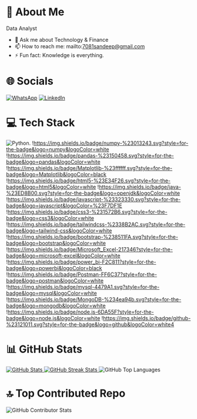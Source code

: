 # 💫 About Me

  Data Analyst
- 💬 Ask me about Technology & Finance
- 📫 How to reach me: mailto:7081sandeep@gmail.com
- ⚡ Fun fact: Knowledge is everything.

# 🌐 Socials
<a target="_blank" rel="noopener noreferrer nofollow" href="https://wa.me/7081353853?text=Hello%20there!"><img src="https://img.shields.io/badge/WhatsApp-25D366?style=for-the-badge&logo=whatsapp&logoColor=white" alt="WhatsApp"></a>
<a target="_blank" rel="noopener noreferrer nofollow" href="https://www.linkedin.com/in/sandeep-tiwari-1b1223193/"><img src="https://img.shields.io/badge/linkedin-%230077B5.svg?style=for-the-badge&logo=linkedin&logoColor=white" alt="LinkedIn"></a>



# 💻 Tech Stack
![Python](https://img.shields.io/badge/python-3670A0?style=for-the-badge&logo=python&logoColor=ffdd54).
!https://img.shields.io/badge/numpy-%23013243.svg?style=for-the-badge&logo=numpy&logoColor=white
!https://img.shields.io/badge/pandas-%23150458.svg?style=for-the-badge&logo=pandas&logoColor=white
!https://img.shields.io/badge/Matplotlib-%23ffffff.svg?style=for-the-badge&logo=Matplotlib&logoColor=black
!https://img.shields.io/badge/html5-%23E34F26.svg?style=for-the-badge&logo=html5&logoColor=white
!https://img.shields.io/badge/java-%23ED8B00.svg?style=for-the-badge&logo=openjdk&logoColor=white
!https://img.shields.io/badge/javascript-%23323330.svg?style=for-the-badge&logo=javascript&logoColor=%23F7DF1E
!https://img.shields.io/badge/css3-%231572B6.svg?style=for-the-badge&logo=css3&logoColor=white
!https://img.shields.io/badge/tailwindcss-%2338B2AC.svg?style=for-the-badge&logo=tailwind-css&logoColor=white
!https://img.shields.io/badge/bootstrap-%238511FA.svg?style=for-the-badge&logo=bootstrap&logoColor=white
!https://img.shields.io/badge/Microsoft_Excel-217346?style=for-the-badge&logo=microsoft-excel&logoColor=white
!https://img.shields.io/badge/power_bi-F2C811?style=for-the-badge&logo=powerbi&logoColor=black
!https://img.shields.io/badge/Postman-FF6C37?style=for-the-badge&logo=postman&logoColor=white
!https://img.shields.io/badge/mysql-4479A1.svg?style=for-the-badge&logo=mysql&logoColor=white
!https://img.shields.io/badge/MongoDB-%234ea94b.svg?style=for-the-badge&logo=mongodb&logoColor=white
!https://img.shields.io/badge/node.js-6DA55F?style=for-the-badge&logo=node.js&logoColor=white
!https://img.shields.io/badge/github-%23121011.svg?style=for-the-badge&logo=github&logoColor=white4

# 📊 GitHub Stats
<a target="_blank" rel="noopener noreferrer nofollow" href="https://github.com/11914835">
    <img src="https://github-readme-stats.vercel.app/api?username=11914835&amp;theme=dark&amp;hide_border=false&amp;include_all_commits=true&amp;count_private=true" alt="GitHub Stats" style="max-width: 100%;">
</a>

<a target="_blank" rel="noopener noreferrer nofollow" href="https://github.com/tiwari-ankit-9519">
    <img src="https://github-readme-streak-stats.herokuapp.com/?user=11914835&amp;theme=dark&amp;hide_border=false" alt="GitHub Streak Stats" style="max-width: 100%;">
</a>
<img src="https://github-readme-stats.vercel.app/api/top-langs/?username=11914835&amp;theme=dark&amp;hide_border=false&amp;include_all_commits=false&amp;count_private=false&amp;layout=compact" alt="GitHub Top Languages" style="max-width: 100%;">

# 🔝 Top Contributed Repo
<img src="https://github-contributor-stats.vercel.app/api?username=11914835&amp;limit=5&amp;theme=dark&amp;combine_all_yearly_contributions=true" alt="GitHub Contributor Stats" style="max-width: 100%;">



